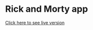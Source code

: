  # Rick and Morty app

  <p><a href="https://krisrss.github.io/rick-and-morty/" >Click here to see live version</a></p>
